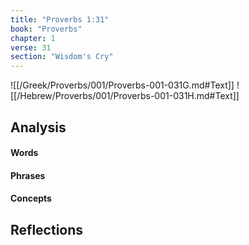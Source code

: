 ```yaml
---
title: "Proverbs 1:31"
book: "Proverbs"
chapter: 1
verse: 31
section: "Wisdom's Cry"
---
```

![[/Greek/Proverbs/001/Proverbs-001-031G.md#Text]]
![[/Hebrew/Proverbs/001/Proverbs-001-031H.md#Text]]

## Analysis

#### Words

#### Phrases

#### Concepts

## Reflections
